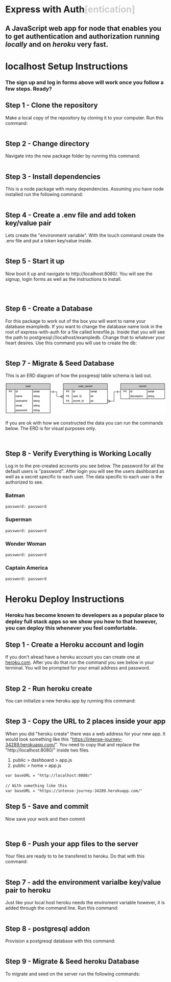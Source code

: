 <div class="cut-container">

# Express with Auth<span style="color: #CCC">[entication]</span>

## A JavaScript web app for node that enables you to get <span class="highlight">authentication</span> and <span class="highlight">authorization</span> running _locally_ and on _heroku_ very fast.


# localhost Setup Instructions

### The sign up and log in forms above will work once you follow a few steps. Ready?

## Step 1 - Clone the repository

Make a local copy of the repository by cloning it to your computer. Run this command:

```git clone git@github.com:ericwallen/express-with-auth.git
```

## Step 2 - Change directory

Navigate into the new package folder by running this command:

```cd express-with-auth
```

## Step 3 - Install dependencies

This is a node package with many dependencies. Assuming you have node installed run the following command:

```npm install
```

## Step 4 - Create a .env file and add token key/value pair

Lets create the "environment variable". With the touch command create the .env file and put a token key/value inside.

```touch .env
```

## Step 5 - Start it up

Now boot it up and navigate to http://localhost:8080/. You will see the signup, login forms as well as the instructions to install.

```npm start
```

```http://localhost:8080
```

```TOKEN_SECRET=new_hotness
```

## Step 6 - Create a Database

For this package to work out of the box you will want to name your database exampledb. If you want to change the database name look in the root of express-with-auth for a file called knexfile.js. Inside that you will see the path to postgresql://localhost/exampledb. Change that to whatever your heart desires. Use this command you will use to create the db:

```createdb exampledb
```

## Step 7 - Migrate & Seed Database

This is an ERD diagram of how the posgresql table schema is laid out.

![](public/home/assets/erd.png)

If you are ok with how we constructed the data you can run the commands below. The ERD is for visual purposes only.

```knex migrate:latest
```

```knex seed:run
```

## Step 8 - Verify Everything is Working Locally

Log in to the pre-created accounts you see below. The password for all the default users is "password". After login you will see the users dashboard as well as a secret specific to each user. The data specific to each user is the authorized to see.

### Batman

```email: darkness@pitchblack.ceo  
password: password
```

### Superman

```email: super@man.com  
password: password
```

### Wonder Woman

```email: women@kickass.com  
password: password
```

### Captain America

```email: yeah@merica.com  
password: password
```

# Heroku Deploy Instructions

### Heroku has become known to developers as a popular place to deploy full stack apps so we show you how to that however, you can deploy this whenever you feel comfortable.

## Step 1 - Create a Heroku account and login

If you don't alread have a heroku account you can create one at [heroku.com](https://heroku.com/). After you do that run the command you see below in your terminal. You will be prompted for your email address and password.

```heroku login
```

## Step 2 - Run heroku create

You can initialize a new heroku app by running this command:

```heroku create
```

## Step 3 - Copy the URL to 2 places inside your app

When you did "heroku create" there was a web address for your new app. It would look something like this "https://intense-journey-34289.herokuapp.com/". You need to copy that and replace the "http://localhost:8080/" inside two files.

1.  public > dashboard > app.js
2.  public > home > app.js

```// Replace this  
var baseURL = "http://localhost:8080/"  

// With something like this  
var baseURL = "https://intense-journey-34289.herokuapp.com/"
```

## Step 5 - Save and commit

Now save your work and then commit

```git add -A
```

```git commit -m "commit"
```

## Step 6 - Push your app files to the server

Your files are ready to to be transfered to heroku. Do that with this command:

```git push heroku master
```

## Step 7 - add the environment varialbe key/value pair to heroku

Just like your local host heroku needs the enviroment variable however, it is added through the command line. Run this command:

```heroku config:set TOKEN_SECRET=new_hotness
```

## Step 8 - postgresql addon

Provision a postgresql database with this command:

```heroku addons:create heroku-postgresql:hobby-dev
```

## Step 9 - Migrate & Seed heroku Database

To migrate and seed on the server run the following commands:

```heroku run knex migrate:latest
```

```heroku run knex seed:run
```


```
